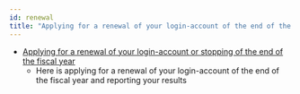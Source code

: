 ```yaml
---
id: renewal
title: "Applying for a renewal of your login-account of the end of the fiscal year"
---
```



- [Applying for a renewal of your login-account or stopping of the end of the fiscal year](https://sc2.ddbj.nig.ac.jp/index.php/ja-application-continue) 
    - Here is applying for a renewal of your login-account of the end of the fiscal year and reporting your results




